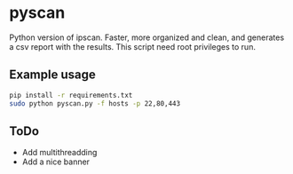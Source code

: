 # pyscan
Python version of ipscan. Faster, more organized and clean, and generates a csv report with the results. 
This script need root privileges to run.

## Example usage
```bash
pip install -r requirements.txt
sudo python pyscan.py -f hosts -p 22,80,443
```

## ToDo
* Add multithreadding
* Add a nice banner
